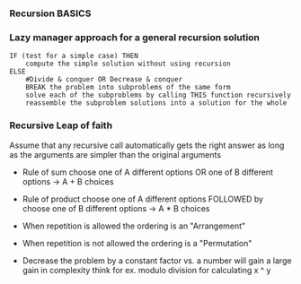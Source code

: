 ### Recursion BASICS
### Lazy manager approach for a general recursion solution
```
IF (test for a simple case) THEN
    compute the simple solution without using recursion
ELSE
    #Divide & conquer OR Decrease & conquer
    BREAK the problem into subproblems of the same form
    solve each of the subproblems by calling THIS function recursively
    reassemble the subproblem solutions into a solution for the whole
```
### Recursive Leap of faith
 Assume that any recursive call automatically gets the right answer as long as the arguments are simpler
than the original arguments

- Rule of sum
  choose one of A different options OR one of B different options -> A + B choices
- Rule of product
  choose one of A different options FOLLOWED by choose one of B different options ->
    A * B choices
  
- When repetition is allowed the ordering is an "Arrangement" 
- When repetition is not allowed the ordering is a "Permutation"
- Decrease the problem by a constant factor vs. a number will gain a large gain in complexity
think for ex. modulo division for calculating x ^ y
